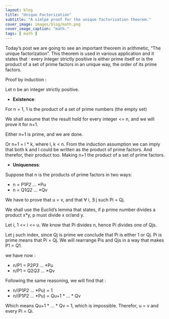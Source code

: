 ```yaml
---
layout: blog
title: "Unique Factorization"
subtitle: "A simlpe proof for the unique factorization theorem."
cover_image: images/blog/math.png
cover_image_caption: "math."
tags: [ math ]
---
```



Today’s post we are going to see an important theorem in arithmetic, “The unique factorization”.
This theorem is used in various application and it states that : every integer strictly positive is
either prime itself or is the product of a set of prime factors in an unique way, the order of its
prime factors.

Proof by induction :

Let n be an integer strictly positive.

* **Existence**:

For n = 1, 1 is the product of a set of prime numbers (the empty set)

We shall assume that the result hold for every integer <= n, and we will prove it for n+1.

Either n+1 is prime, and we are done.

Or n+1 = l * k, where l, k < n. From the induction assumption we can imply that both k and l could
be written as the product of prime factors. And therefor, their product too. Making n+1 the product
of a set of prime factors.

* **Uniqueness**:

Suppose that n is the products of prime factors in two ways:

- n = P1*P2* … *Pu
- n = Q1*Q2* … *Qv

We have to prove that u = v, and that ∀ i, ∃ j such Pi = Qj.

We shall use the Euclid’s lemma that states, if p prime number divides a product x*y, p must divide
x or/and y.

Let i, 1 <= i <= u. We know that Pi divides n, hence Pi divides one of Qjs.

Let j such index, since Qj is prime we conclude that Pi is either 1 or Qj. Pi is prime means that
Pi = Qj. We will rearrange Pis and Qjs in a way that makes P1 = Q1.

we have now :

- n/P1 = P2*P3* … *Pu
- n/P1 = Q2*Q3* … *Qv

Following the same reasoning, we will find that :

- n/(P1*P2* … *Pu) = 1
- n/(P1*P2* … *Pu) = Qu+1 * … * Qv

Which means Qu+1 * … * Qv = 1, which is impossible. Therefor, u = v and every Pi = Qi.
